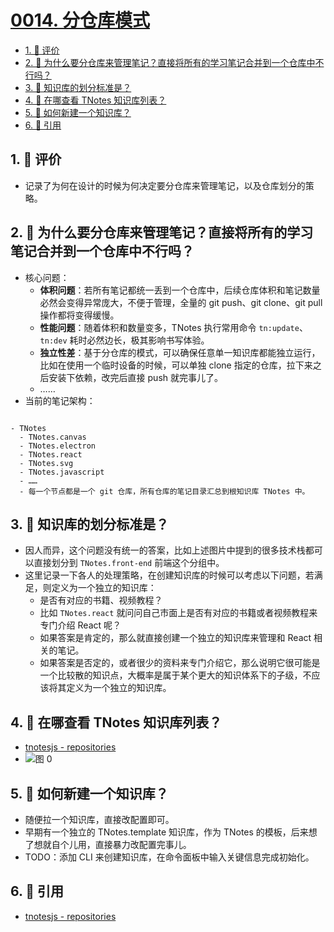 # [0014. 分仓库模式](https://github.com/tnotesjs/TNotes.introduction/tree/main/notes/0014.%20%E5%88%86%E4%BB%93%E5%BA%93%E6%A8%A1%E5%BC%8F)

<!-- region:toc -->

- [1. 🫧 评价](#1--评价)
- [2. 🤔 为什么要分仓库来管理笔记？直接将所有的学习笔记合并到一个仓库中不行吗？](#2--为什么要分仓库来管理笔记直接将所有的学习笔记合并到一个仓库中不行吗)
- [3. 🤔 知识库的划分标准是？](#3--知识库的划分标准是)
- [4. 🤔 在哪查看 TNotes 知识库列表？](#4--在哪查看-tnotes-知识库列表)
- [5. 🤔 如何新建一个知识库？](#5--如何新建一个知识库)
- [6. 🔗 引用](#6--引用)

<!-- endregion:toc -->

## 1. 🫧 评价

- 记录了为何在设计的时候为何决定要分仓库来管理笔记，以及仓库划分的策略。

## 2. 🤔 为什么要分仓库来管理笔记？直接将所有的学习笔记合并到一个仓库中不行吗？

- 核心问题：
  - **体积问题**：若所有笔记都统一丢到一个仓库中，后续仓库体积和笔记数量必然会变得异常庞大，不便于管理，全量的 git push、git clone、git pull 操作都将变得缓慢。
  - **性能问题**：随着体积和数量变多，TNotes 执行常用命令 `tn:update`、`tn:dev` 耗时必然边长，极其影响书写体验。
  - **独立性差**：基于分仓库的模式，可以确保任意单一知识库都能独立运行，比如在使用一个临时设备的时候，可以单独 clone 指定的仓库，拉下来之后安装下依赖，改完后直接 push 就完事儿了。
  - ……
- 当前的笔记架构：

```markmap

- TNotes
  - TNotes.canvas
  - TNotes.electron
  - TNotes.react
  - TNotes.svg
  - TNotes.javascript
  - ……
  - 每一个节点都是一个 git 仓库，所有仓库的笔记目录汇总到根知识库 TNotes 中。

```

## 3. 🤔 知识库的划分标准是？

- 因人而异，这个问题没有统一的答案，比如上述图片中提到的很多技术栈都可以直接划分到 `TNotes.front-end` 前端这个分组中。
- 这里记录一下各人的处理策略，在创建知识库的时候可以考虑以下问题，若满足，则定义为一个独立的知识库：
  - 是否有对应的书籍、视频教程？
  - 比如 `TNotes.react` 就问问自己市面上是否有对应的书籍或者视频教程来专门介绍 React 呢？
  - 如果答案是肯定的，那么就直接创建一个独立的知识库来管理和 React 相关的笔记。
  - 如果答案是否定的，或者很少的资料来专门介绍它，那么说明它很可能是一个比较散的知识点，大概率是属于某个更大的知识体系下的子级，不应该将其定义为一个独立的知识库。

## 4. 🤔 在哪查看 TNotes 知识库列表？

- [tnotesjs - repositories][1]
- ![图 0](https://cdn.jsdelivr.net/gh/tnotesjs/imgs@main/2025-10-03-19-09-42.png)

## 5. 🤔 如何新建一个知识库？

- 随便拉一个知识库，直接改配置即可。
- 早期有一个独立的 TNotes.template 知识库，作为 TNotes 的模板，后来想了想就自个儿用，直接暴力改配置完事儿。
- TODO：添加 CLI 来创建知识库，在命令面板中输入关键信息完成初始化。

## 6. 🔗 引用

- [tnotesjs - repositories][1]

[1]: https://github.com/orgs/tnotesjs/repositories
